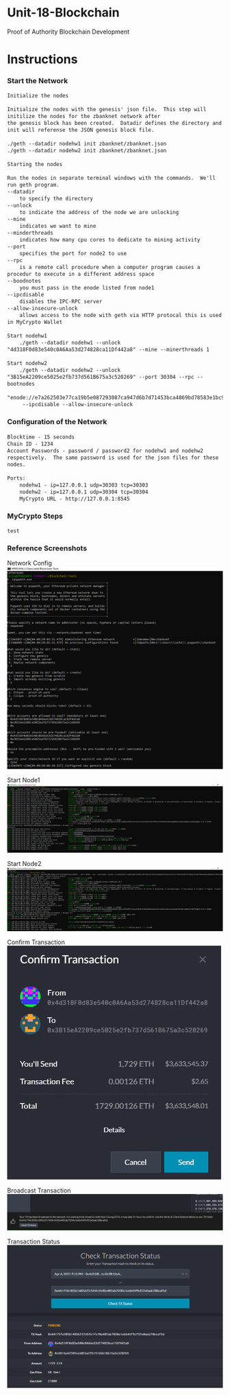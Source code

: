 # Unit-18-Blockchain
Proof of Authority Blockchain Development

# Instructions

### Start the Network
    Initialize the nodes
    
    Initialize the nodes with the genesis' json file.  This step will initilize the nodes for the zbanknet network after 
    the genesis block has been created.  Datadir defines the directory and init will referense the JSON genesis block file. 

    ./geth --datadir nodehw1 init zbanknet/zbanknet.json 
    ./geth --datadir nodehw2 init zbanknet/zbanknet.json 
      
    Starting the nodes
    
    Run the nodes in separate terminal windows with the commands.  We'll run geth program.
    --datadir
        to specify the directory
    --unlock
        to indicate the address of the node we are unlocking
    --mine
        indicates we want to mine
    --minderthreads
        indicates how many cpu cores to dedicate to mining activity
    --port
        specifies the port for node2 to use
    --rpc
        is a remote call procedure when a computer program causes a procedur to execute in a different address space
    --boodnotes
        you must pass in the enode listed from node1
    --ipcdisable
        disables the IPC-RPC server
    --allow-insecure-unlock 
        allows access to the node with geth via HTTP protocal this is used in MyCrypto Wallet
    
    Start nodehw1
        ./geth --datadir nodehw1 --unlock "4d318F0d83e540c0A6Aa53d274828ca11Df442a8" --mine --minerthreads 1
    
    Start nodehw2
        ./geth --datadir nodehw2 --unlock "3B15eA2209ce5025e2fb737d561B675a3c520269" --port 30304 --rpc --bootnodes
        "enode://e7a262503e77ca19b5e087293087ca947d6b7d71453bca4869bd78583e1bc913317526424b1072bf590213b7e057849aa981a84099dc67966ea60b42214b88e5@127.0.0.1:30303"
         --ipcdisable --allow-insecure-unlock

    
### Configuration of the Network
    Blocktime - 15 seconds
    Chain ID - 1234
    Account Passwords - password / password2 for nodehw1 and nodehw2 respectively.  The same password is used for the json files for these nodes.
    
    Ports:
        nodehw1 - ip=127.0.0.1 udp=30303 tcp=30303
        nodehw2 - ip=127.0.0.1 udp=30304 tcp=30304
        MyCrypto URL - http://127.0.0.1:8545
    
### MyCrypto Steps
    test
    
### Reference Screenshots
Network Config
![Screenshot](/zbanknet/Screenshots/config.png)

Start Node1
![Screenshot](/Images/startnodehw1.png)

Start Node2
![Screenshot2](/Images/startnodehw2.png)

Confirm Transaction
![Screenshot3](/Images/transconfirm.png)

Broadcast Transaction
![Screenshot4](/Images/transbroadcast.png)

Transaction Status
![Screenshot5](/Images/sendtrans.png)

